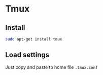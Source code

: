 # Tmux

## Install

``` bash
sudo apt-get install tmux
```

## Load settings

Just copy and paste to home file `.tmux.conf`
